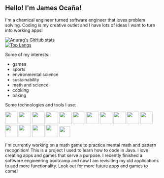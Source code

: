 ## Hello! I'm James Ocaña!
I'm a chemical engineer turned software engineer that loves problem solving. 
Coding is my creative outlet and I have lots of ideas I want to turn into working apps!

[![Anurag's GitHub stats](https://github-readme-stats.vercel.app/api?username=jamesocana6)](https://github.com/anuraghazra/github-readme-stats)
<br>
[![Top Langs](https://github-readme-stats.vercel.app/api/top-langs/?username=jamesocana6)](https://github.com/anuraghazra/github-readme-stats)

Some of my interests: 
- games
- sports 
- environmental science
- sustainability
- math and science
- cooking
- baking

Some technologies and tools I use: 
<p>
<img style="height: 40px;" src="https://cdn.jsdelivr.net/gh/devicons/devicon/icons/androidstudio/androidstudio-original.svg" />

<img style="height: 40px;" src="https://cdn.jsdelivr.net/gh/devicons/devicon/icons/java/java-original-wordmark.svg" />

<img style="height: 40px;" src="https://cdn.jsdelivr.net/gh/devicons/devicon/icons/javascript/javascript-original.svg" />

<img style="height: 40px;" src="https://cdn.jsdelivr.net/gh/devicons/devicon/icons/react/react-original-wordmark.svg" />
 
<img style="height: 40px;" src="https://cdn.jsdelivr.net/gh/devicons/devicon/icons/python/python-original-wordmark.svg" /> 
  
<img style="height: 40px;" src="https://cdn.jsdelivr.net/gh/devicons/devicon/icons/django/django-plain.svg" />
  
<img style="height: 40px;" src="https://cdn.jsdelivr.net/gh/devicons/devicon/icons/sqlite/sqlite-original-wordmark.svg" />
  
<img style="height: 40px;" src="https://cdn.jsdelivr.net/gh/devicons/devicon/icons/postgresql/postgresql-original-wordmark.svg" />

<img style="height: 40px;" src="https://cdn.jsdelivr.net/gh/devicons/devicon/icons/nodejs/nodejs-original-wordmark.svg" />
  
<img style="height: 40px;" src="https://cdn.jsdelivr.net/gh/devicons/devicon/icons/express/express-original-wordmark.svg" />
  
<img style="height: 40px;" src="https://cdn.jsdelivr.net/gh/devicons/devicon/icons/html5/html5-original-wordmark.svg" />
  
<img style="height: 40px;" src="https://cdn.jsdelivr.net/gh/devicons/devicon/icons/css3/css3-original-wordmark.svg" />
  
<img style="height: 40px;" src="https://cdn.jsdelivr.net/gh/devicons/devicon/icons/jquery/jquery-original-wordmark.svg" /> 
  
<img style="height: 40px;" src="https://cdn.jsdelivr.net/gh/devicons/devicon/icons/mongodb/mongodb-original-wordmark.svg" />
  
<img style="height: 40px;" src="https://cdn.jsdelivr.net/gh/devicons/devicon/icons/materialui/materialui-original.svg" />
 
 
<img style="height: 35px;" src="https://cdn.jsdelivr.net/gh/devicons/devicon/icons/amazonwebservices/amazonwebservices-plain-wordmark.svg" />
 
  
</p>

I'm currently working on a math game to practice mental math and pattern recognition! This is a project I used to learn how to code in Java. I love creating apps and games that serve a purpose. I recently finished a software engineering bootcamp and now I am revisiting my old applications to add more functionality. Look out for more future apps and games to come!  
